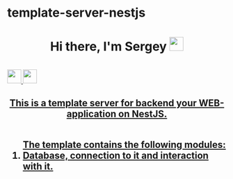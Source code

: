 # template-server-nestjs
<h1 align="center">Hi there, I'm Sergey</a>
  <img src="https://github.com/blackcater/blackcater/raw/main/images/Hi.gif" height="32"/></h1>
<br>
<a align='center' href="https://t.me/djsbortsov" target="_blank"><img src="https://cdn-icons-png.flaticon.com/512/5968/5968804.png" height="32"/></h1>
<a align='center' href="https://vk.com/djsbortsov" target="_blank"><img src="https://pngicon.ru/file/uploads/vk-256x256.png" height="32"/></h1>
<h2 align="center">This is a template server for backend your WEB-application on NestJS.
<br>
<br>
  
<ol align='left'> The template contains the following modules: 
  <li>Database, connection to it and interaction with it.</li>
</ol>
